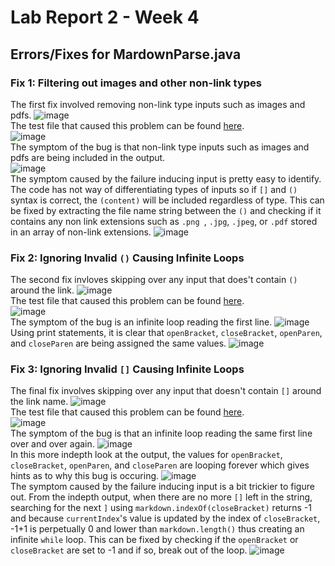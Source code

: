 # Lab Report 2 - Week 4
## Errors/Fixes for MardownParse.java

### Fix 1: Filtering out images and other non-link types
The first fix involved removing non-link type inputs such as images and pdfs.
![image](lab2images/notlinktest-gitChange.png) <br>
The test file that caused this problem can be found [here](https://github.com/Potato0112/markdown-parser/blob/main/notlinktest.md). <br>
![image](lab2images/notlinktest-errorfile.png) <br>
The symptom of the bug is that non-link type inputs such as images and pdfs are being included in the output. <br>
![image](lab2images/notlinktest-beforeOutput.png) <br>
The symptom caused by the failure inducing input is pretty easy to identify. The code has not way of differentiating types of inputs so if `[]` and `()` syntax is correct, the `(content)` will be included regardless of type. This can be fixed by extracting the file name string between the `()` and checking if it contains any non link extensions such as `.png `, `.jpg`, `.jpeg`, or `.pdf` stored in an array of non-link extensions.
![image](lab2images/notlinktest-afterOutputSimplified.png) <br>

### Fix 2: Ignoring Invalid `()` Causing Infinite Loops
The second fix invloves skipping over any input that does't contain `()` around the link.
![image](lab2images/wrongParentest-gitChange.png) <br>
The test file that caused this problem can be found [here](https://github.com/Potato0112/markdown-parser/blob/main/wrongParensyntax.md). <br>
![image](lab2images/wrongParentest-errorfile.png) <br>
The symptom of the bug is an infinite loop reading the first line.
![image](lab2images/wrongParentest-beforeOutputSimplified.png) <br>
Using print statements, it is clear that `openBracket`, `closeBracket`, `openParen`, and `closeParen` are being assigned the same values.
![image](lab2images/wrongParentest-beforeOutput.png) <br>


### Fix 3: Ignoring Invalid `[]` Causing Infinite Loops
The final fix involves skipping over any input that doesn't contain `[]` around the link name.
![image](lab2images/wrongBracktest-gitChange.png) <br>
The test file that caused this problem can be found [here](https://github.com/Potato0112/markdown-parser/blob/main/wrongBracksyntax.md). <br>
![image](lab2images/wrongBracktest-errorfile.png) <br>
The symptom of the bug is that an infinite loop reading the same first line over and over again.
![image](lab2images/wrongBracktest-beforeOutputSimplified.png) <br>
In this more indepth look at the output, the values for `openBracket`, `closeBracket`, `openParen`, and `closeParen` are looping forever which gives hints as to why this bug is occuring.
![image](lab2images/wrongBracktest-beforeOutput.png) <br>
The symptom caused by the failure inducing input is a bit trickier to figure out. From the indepth output, when there are no more `[]` left in the string, searching for the next `]` using `markdown.indexOf(closeBracket)` returns -1 and because `currentIndex`'s value is updated by the index of `closeBracket`, -1+1 is perpetually 0 and lower than `markdown.length()` thus creating an infinite `while` loop. This can be fixed by checking if the `openBracket` or `closeBracket` are set to -1 and if so, break out of the loop.
![image](lab2images/wrongBracktest-afterOutputSimplified.png) <br>
